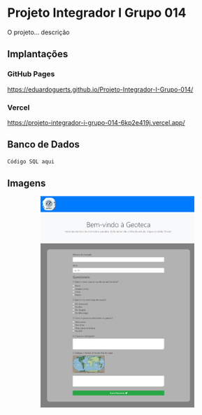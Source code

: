 # Projeto Integrador I Grupo 014

O projeto... descrição

## Implantações
### GitHub Pages
https://eduardoguerts.github.io/Projeto-Integrador-I-Grupo-014/

### Vercel
https://projeto-integrador-i-grupo-014-6kp2e419j.vercel.app/

## Banco de Dados
```sql
Código SQL aqui

```

## Imagens
<p align="center">
  <img src="img/PrintPaginaPrincipal.png" width="70%">
</p>
